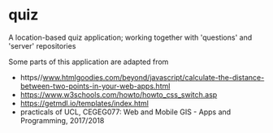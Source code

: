 # quiz
A location-based quiz application; working together with 'questions' and 'server' repositories

Some parts of this application are adapted from 
  - https//www.htmlgoodies.com/beyond/javascript/calculate-the-distance-between-two-points-in-your-web-apps.html
  - https://www.w3schools.com/howto/howto_css_switch.asp
  - https://getmdl.io/templates/index.html
  - practicals of UCL, CEGEG077: Web and Mobile GIS - Apps and Programming, 2017/2018
